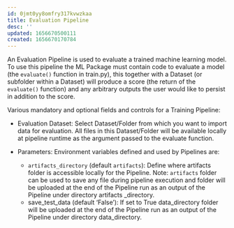 ```yaml
---
id: 0jmt0yy8omfry317kvwzkaa
title: Evaluation Pipeline
desc: ''
updated: 1656670500111
created: 1656670170784
---
```


An Evaluation Pipeline is used to evaluate a trained machine learning model. To use this pipeline the ML Package must contain code to evaluate a model (the `evaluate()` function in train.py), this together with a Dataset (or subfolder within a Dataset) will produce a score (the return of the `evaluate()` function) and any arbitrary outputs the user would like to persist in addition to the score.

Various mandatory and optional fields and controls for a Training Pipeline:

- Evaluation Dataset: Select Dataset/Folder from which you want to import data for evaluation. All files in this Dataset/Folder will be available locally at pipeline runtime as the argument passed to the evaluate function.

- Parameters: Environment variables defined and used by Pipelines are:  
  - `artifacts_directory` (default `artifacts`): Define where artifacts folder is accessible locally for the Pipeline. Note: `artifacts` folder can be used to save any file during pipeline execution and folder will be uploaded at the end of the Pipeline run as an output of the Pipeline under directory artifacts _directory.
  - save_test_data (default ‘False’): If set to True data_directory folder will be uploaded at the end of the Pipeline run as an output of the Pipeline under directory data_directory.
